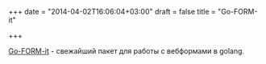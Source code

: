 +++
date = "2014-04-02T16:06:04+03:00"
draft = false
title = "Go-FORM-it"

+++

<p><a href="https://github.com/kirves/go-form-it">Go-FORM-it</a> - свежайший пакет для работы с вебформами в golang.</p>

